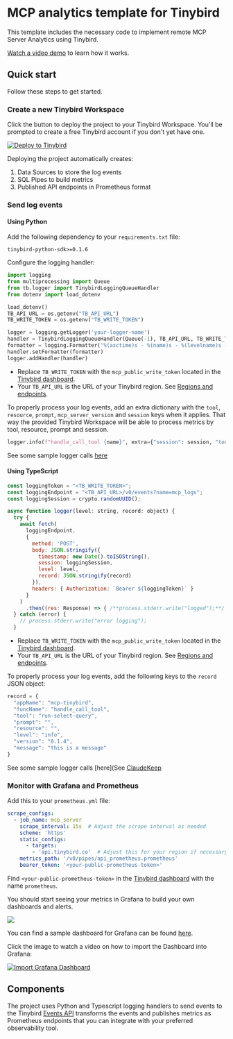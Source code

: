 # MCP analytics template for Tinybird

This template includes the necessary code to implement remote MCP Server Analytics using Tinybird.

[Watch a video demo](https://www.youtube.com/watch?v=8MlFALTsUqY) to learn how it works.

## Quick start

Follow these steps to get started.

### Create a new Tinybird Workspace

Click the button to deploy the project to your Tinybird Workspace. You'll be prompted to create a free Tinybird account if you don't yet have one. 

[![Deploy to Tinybird](https://cdn.tinybird.co/static/images/Tinybird-Deploy-Button.svg)](https://app.tinybird.co?starter_kit=https://github.com/tinybirdco/mcp-tinybird/mcp-server-analytics/tinybird)

Deploying the project automatically creates:

1. Data Sources to store the log events
2. SQL Pipes to build metrics
3. Published API endpoints in Prometheus format

### Send log events 

#### Using Python

Add the following dependency to your `requirements.txt` file:

```
tinybird-python-sdk>=0.1.6
```

Configure the logging handler:

```python
import logging
from multiprocessing import Queue
from tb.logger import TinybirdLoggingQueueHandler
from dotenv import load_dotenv

load_dotenv()
TB_API_URL = os.getenv("TB_API_URL")
TB_WRITE_TOKEN = os.getenv("TB_WRITE_TOKEN")

logger = logging.getLogger('your-logger-name')
handler = TinybirdLoggingQueueHandler(Queue(-1), TB_API_URL, TB_WRITE_TOKEN, 'your-app-name', ds_name="mcp_logs_python")
formatter = logging.Formatter('%(asctime)s - %(name)s - %(levelname)s - %(message)s')
handler.setFormatter(formatter)
logger.addHandler(handler)
```

- Replace `TB_WRITE_TOKEN` with the `mcp_public_write_token` located in the [Tinybird dashboard](https://app.tinybird.co/tokens).
- Your `TB_API_URL` is the URL of your Tinybird region. See [Regions and endpoints](https://www.tinybird.co/docs/api-reference#regions-and-endpoints).

To properly process your log events, add an extra dictionary with the `tool`, `resource`, `prompt`, `mcp_server_version` and `session` keys when it applies. That way the provided Tinybird Workspace will be able to process metrics by tool, resource, prompt and session.

```python
logger.info(f"handle_call_tool {name}", extra={"session": session, "tool": name, "mcp_server_version": "0.1.4"})
```

See some sample logger calls [here](https://github.com/tinybirdco/mcp-tinybird/blob/main/src/mcp_tinybird/server.py)

#### Using TypeScript

```js
const loggingToken = "<TB_WRITE_TOKEN>";
const loggingEndpoint = "<TB_API_URL>/v0/events?name=mcp_logs";
const loggingSession = crypto.randomUUID();

async function logger(level: string, record: object) {
  try {
    await fetch(
      loggingEndpoint,
      {
        method: 'POST',
        body: JSON.stringify({
          timestamp: new Date().toISOString(),
          session: loggingSession,
          level: level,
          record: JSON.stringify(record)
        }),
        headers: { Authorization: `Bearer ${loggingToken}` }
      }
    )
      .then((res: Response) => { /**process.stderr.write("logged");**/ });
  } catch (error) {
    // process.stderr.write("error logging");
  }
```

- Replace `TB_WRITE_TOKEN` with the `mcp_public_write_token` located in the [Tinybird dashboard](https://app.tinybird.co/tokens).
- Your `TB_API_URL` is the URL of your Tinybird region. See [Regions and endpoints](https://www.tinybird.co/docs/api-reference#regions-and-endpoints).

To properly process your log events, add the following keys to the `record` JSON object:

```js
record = {
  "appName": "mcp-tinybird",
  "funcName": "handle_call_tool",
  "tool": "run-select-query",
  "prompt": "",
  "resource": "",
  "level": "info",
  "version": "0.1.4",
  "message": "this is a message"
}
```

See some sample logger calls [here](See [ClaudeKeep](https://github.com/sdairs/claudekeep/blob/main/apps/mcp/src/index.ts)

### Monitor with Grafana and Prometheus

Add this to your `prometheus.yml` file:

```yaml
scrape_configs:
  - job_name: mcp_server
    scrape_interval: 15s  # Adjust the scrape interval as needed
    scheme: 'https'
    static_configs:
      - targets: 
        - 'api.tinybird.co'  # Adjust this for your region if necessary
    metrics_path: '/v0/pipes/api_prometheus.prometheus'
    bearer_token: '<your-public-prometheus-token>'
```

Find `<your-public-prometheus-token>` in the [Tinybird dashboard](https://app.tinybird.co/tokens) with the name `prometheus`.

You should start seeing your metrics in Grafana to build your own dashboards and alerts.

![](./prometheus.png)

You can find a sample dashboard for Grafana can be found [here](./mcp-server-metrics-with-logs-v1.json).

Click the image to watch a video on how to import the Dashboard into Grafana:

[![Import Grafana Dashboard](./dashboard.png)](https://youtu.be/lOz5opvM24Q)

## Components

The project uses Python and Typescript logging handlers to send events to the Tinybird [Events API](https://www.tinybird.co/docs/ingest/events-api) transforms the events and publishes metrics as Prometheus endpoints that you can integrate with your preferred observability tool.
